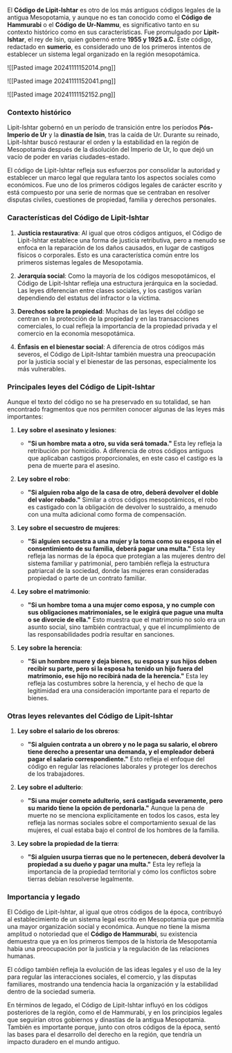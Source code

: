 El **Código de Lipit-Ishtar** es otro de los más antiguos códigos legales de la antigua Mesopotamia, y aunque no es tan conocido como el **Código de Hammurabi** o el **Código de Ur-Nammu**, es significativo tanto en su contexto histórico como en sus características. Fue promulgado por **Lipit-Ishtar**, el rey de Isin, quien gobernó entre **1955 y 1925 a.C.** Este código, redactado en **sumerio**, es considerado uno de los primeros intentos de establecer un sistema legal organizado en la región mesopotámica.

![[Pasted image 20241111152014.png]]

![[Pasted image 20241111152041.png]]

![[Pasted image 20241111152152.png]]
### Contexto histórico
Lipit-Ishtar gobernó en un período de transición entre los períodos **Pós-Imperio de Ur** y la **dinastía de Isin**, tras la caída de Ur. Durante su reinado, Lipit-Ishtar buscó restaurar el orden y la estabilidad en la región de Mesopotamia después de la disolución del Imperio de Ur, lo que dejó un vacío de poder en varias ciudades-estado.

El código de Lipit-Ishtar refleja sus esfuerzos por consolidar la autoridad y establecer un marco legal que regulara tanto los aspectos sociales como económicos. Fue uno de los primeros códigos legales de carácter escrito y está compuesto por una serie de normas que se centraban en resolver disputas civiles, cuestiones de propiedad, familia y derechos personales.

### Características del Código de Lipit-Ishtar

1. **Justicia restaurativa**: Al igual que otros códigos antiguos, el Código de Lipit-Ishtar establece una forma de justicia retributiva, pero a menudo se enfoca en la reparación de los daños causados, en lugar de castigos físicos o corporales. Esto es una característica común entre los primeros sistemas legales de Mesopotamia.
   
2. **Jerarquía social**: Como la mayoría de los códigos mesopotámicos, el Código de Lipit-Ishtar refleja una estructura jerárquica en la sociedad. Las leyes diferencian entre clases sociales, y los castigos varían dependiendo del estatus del infractor o la víctima.

3. **Derechos sobre la propiedad**: Muchas de las leyes del código se centran en la protección de la propiedad y en las transacciones comerciales, lo cual refleja la importancia de la propiedad privada y el comercio en la economía mesopotámica.

4. **Énfasis en el bienestar social**: A diferencia de otros códigos más severos, el Código de Lipit-Ishtar también muestra una preocupación por la justicia social y el bienestar de las personas, especialmente los más vulnerables.

### Principales leyes del Código de Lipit-Ishtar

Aunque el texto del código no se ha preservado en su totalidad, se han encontrado fragmentos que nos permiten conocer algunas de las leyes más importantes:

1. **Ley sobre el asesinato y lesiones**:
   - **"Si un hombre mata a otro, su vida será tomada."** Esta ley refleja la retribución por homicidio. A diferencia de otros códigos antiguos que aplicaban castigos proporcionales, en este caso el castigo es la pena de muerte para el asesino.
   
2. **Ley sobre el robo**:
   - **"Si alguien roba algo de la casa de otro, deberá devolver el doble del valor robado."** Similar a otros códigos mesopotámicos, el robo es castigado con la obligación de devolver lo sustraído, a menudo con una multa adicional como forma de compensación.
   
3. **Ley sobre el secuestro de mujeres**:
   - **"Si alguien secuestra a una mujer y la toma como su esposa sin el consentimiento de su familia, deberá pagar una multa."** Esta ley refleja las normas de la época que protegían a las mujeres dentro del sistema familiar y patrimonial, pero también refleja la estructura patriarcal de la sociedad, donde las mujeres eran consideradas propiedad o parte de un contrato familiar.
   
4. **Ley sobre el matrimonio**:
   - **"Si un hombre toma a una mujer como esposa, y no cumple con sus obligaciones matrimoniales, se le exigirá que pague una multa o se divorcie de ella."** Esto muestra que el matrimonio no solo era un asunto social, sino también contractual, y que el incumplimiento de las responsabilidades podría resultar en sanciones.
   
5. **Ley sobre la herencia**:
   - **"Si un hombre muere y deja bienes, su esposa y sus hijos deben recibir su parte, pero si la esposa ha tenido un hijo fuera del matrimonio, ese hijo no recibirá nada de la herencia."** Esta ley refleja las costumbres sobre la herencia, y el hecho de que la legitimidad era una consideración importante para el reparto de bienes.

### Otras leyes relevantes del Código de Lipit-Ishtar

1. **Ley sobre el salario de los obreros**:
   - **"Si alguien contrata a un obrero y no le paga su salario, el obrero tiene derecho a presentar una demanda, y el empleador deberá pagar el salario correspondiente."** Esto refleja el enfoque del código en regular las relaciones laborales y proteger los derechos de los trabajadores.

2. **Ley sobre el adulterio**:
   - **"Si una mujer comete adulterio, será castigada severamente, pero su marido tiene la opción de perdonarla."** Aunque la pena de muerte no se menciona explícitamente en todos los casos, esta ley refleja las normas sociales sobre el comportamiento sexual de las mujeres, el cual estaba bajo el control de los hombres de la familia.

3. **Ley sobre la propiedad de la tierra**:
   - **"Si alguien usurpa tierras que no le pertenecen, deberá devolver la propiedad a su dueño y pagar una multa."** Esta ley refleja la importancia de la propiedad territorial y cómo los conflictos sobre tierras debían resolverse legalmente.

### Importancia y legado

El Código de Lipit-Ishtar, al igual que otros códigos de la época, contribuyó al establecimiento de un sistema legal escrito en Mesopotamia que permitía una mayor organización social y económica. Aunque no tiene la misma amplitud o notoriedad que el **Código de Hammurabi**, su existencia demuestra que ya en los primeros tiempos de la historia de Mesopotamia había una preocupación por la justicia y la regulación de las relaciones humanas.

El código también refleja la evolución de las ideas legales y el uso de la ley para regular las interacciones sociales, el comercio, y las disputas familiares, mostrando una tendencia hacia la organización y la estabilidad dentro de la sociedad sumeria.

En términos de legado, el Código de Lipit-Ishtar influyó en los códigos posteriores de la región, como el de Hammurabi, y en los principios legales que seguirían otros gobiernos y dinastías de la antigua Mesopotamia. También es importante porque, junto con otros códigos de la época, sentó las bases para el desarrollo del derecho en la región, que tendría un impacto duradero en el mundo antiguo.